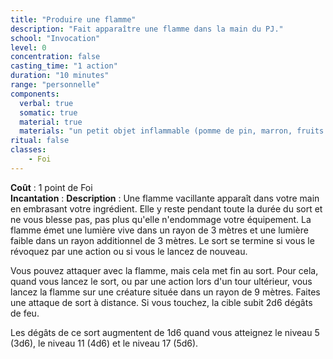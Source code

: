 ```yaml
---
title: "Produire une flamme"
description: "Fait apparaître une flamme dans la main du PJ."
school: "Invocation"
level: 0
concentration: false
casting_time: "1 action"
duration: "10 minutes"
range: "personnelle"
components:
  verbal: true
  somatic: true
  material: true
  materials: "un petit objet inflammable (pomme de pin, marron, fruits à coque)"
ritual: false
classes:
    - Foi
---
```

**Coût** : 1 point de Foi  
**Incantation** : 
**Description** : Une flamme vacillante apparaît dans votre main en embrasant votre ingrédient. Elle y reste pendant toute la durée du sort et ne vous blesse pas, pas plus qu'elle n'endommage votre équipement. La flamme émet une lumière vive dans un rayon de 3 mètres et une lumière faible dans un rayon additionnel de 3 mètres. Le sort se termine si vous le révoquez par une action ou si vous le lancez de nouveau.  

Vous pouvez attaquer avec la flamme, mais cela met fin au sort. Pour cela, quand vous lancez le sort, ou par une action lors d'un tour ultérieur, vous lancez la flamme sur une créature située dans un rayon de 9 mètres. Faites une attaque de sort à distance. Si vous touchez, la cible subit 2d6 dégâts de feu.  

Les dégâts de ce sort augmentent de 1d6 quand vous atteignez le niveau 5 (3d6), le niveau 11 (4d6) et le niveau 17 (5d6).  
